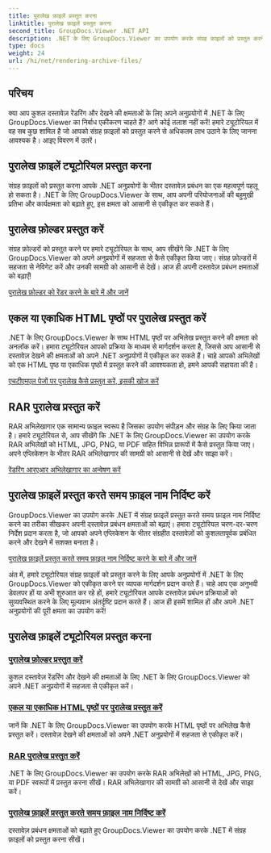 ```yaml
---
title: पुरालेख फ़ाइलें प्रस्तुत करना
linktitle: पुरालेख फ़ाइलें प्रस्तुत करना
second_title: GroupDocs.Viewer .NET API
description: .NET के लिए GroupDocs.Viewer का उपयोग करके संग्रह फ़ाइलों को प्रस्तुत करने के लिए व्यापक ट्यूटोरियल खोजें। अपने .NET अनुप्रयोगों में निर्बाध और कुशलतापूर्वक एकीकृत करें।
type: docs
weight: 24
url: /hi/net/rendering-archive-files/
---
```

## परिचय

क्या आप कुशल दस्तावेज़ रेंडरिंग और देखने की क्षमताओं के लिए अपने अनुप्रयोगों में .NET के लिए GroupDocs.Viewer का निर्बाध एकीकरण चाहते हैं? आगे कोई तलाश नहीं करें! हमारे ट्यूटोरियल में वह सब कुछ शामिल है जो आपको संग्रह फ़ाइलों को प्रस्तुत करने से अधिकतम लाभ उठाने के लिए जानना आवश्यक है। आइए विवरण में उतरें।

## पुरालेख फ़ाइलें ट्यूटोरियल प्रस्तुत करना

संग्रह फ़ाइलों को प्रस्तुत करना आपके .NET अनुप्रयोगों के भीतर दस्तावेज़ प्रबंधन का एक महत्वपूर्ण पहलू हो सकता है। .NET के लिए GroupDocs.Viewer के साथ, आप अपनी परियोजनाओं की बहुमुखी प्रतिभा और कार्यक्षमता को बढ़ाते हुए, इस क्षमता को आसानी से एकीकृत कर सकते हैं।

## पुरालेख फ़ोल्डर प्रस्तुत करें

संग्रह फ़ोल्डरों को प्रस्तुत करने पर हमारे ट्यूटोरियल के साथ, आप सीखेंगे कि .NET के लिए GroupDocs.Viewer को अपने अनुप्रयोगों में सहजता से कैसे एकीकृत किया जाए। संग्रह फ़ोल्डरों में सहजता से नेविगेट करें और उनकी सामग्री को आसानी से देखें। आज ही अपनी दस्तावेज़ प्रबंधन क्षमताओं को बढ़ाएँ!

[पुरालेख फ़ोल्डर को रेंडर करने के बारे में और जानें](./render-archive-folder/)

## एकल या एकाधिक HTML पृष्ठों पर पुरालेख प्रस्तुत करें

.NET के लिए GroupDocs.Viewer के साथ HTML पृष्ठों पर अभिलेख प्रस्तुत करने की क्षमता को अनलॉक करें। हमारा ट्यूटोरियल आपको प्रक्रिया के माध्यम से मार्गदर्शन करता है, जिससे आप आसानी से दस्तावेज़ देखने की क्षमताओं को अपने .NET अनुप्रयोगों में एकीकृत कर सकते हैं। चाहे आपको अभिलेखों को एक HTML पृष्ठ या एकाधिक पृष्ठों में प्रस्तुत करने की आवश्यकता हो, हमने आपकी सहायता की है।

[एचटीएमएल पेजों पर पुरालेख कैसे प्रस्तुत करें, इसकी खोज करें](./render-archives-html/)

## RAR पुरालेख प्रस्तुत करें

RAR अभिलेखागार एक सामान्य फ़ाइल स्वरूप है जिसका उपयोग संपीड़न और संग्रह के लिए किया जाता है। हमारे ट्यूटोरियल से, आप सीखेंगे कि .NET के लिए GroupDocs.Viewer का उपयोग करके RAR अभिलेखों को HTML, JPG, PNG, या PDF सहित विभिन्न प्रारूपों में कैसे प्रस्तुत किया जाए। अपने एप्लिकेशन के भीतर RAR अभिलेखागार की सामग्री को आसानी से देखें और साझा करें।

[रेंडरिंग आरएआर अभिलेखागार का अन्वेषण करें](./render-rar/)

## पुरालेख फ़ाइलें प्रस्तुत करते समय फ़ाइल नाम निर्दिष्ट करें

GroupDocs.Viewer का उपयोग करके .NET में संग्रह फ़ाइलें प्रस्तुत करते समय फ़ाइल नाम निर्दिष्ट करने का तरीका सीखकर अपनी दस्तावेज़ प्रबंधन क्षमताओं को बढ़ाएं। हमारा ट्यूटोरियल चरण-दर-चरण निर्देश प्रदान करता है, जो आपको अपने एप्लिकेशन के भीतर संग्रहीत दस्तावेज़ों को कुशलतापूर्वक प्रबंधित करने और देखने में सशक्त बनाता है।

[पुरालेख फ़ाइलें प्रस्तुत करते समय फ़ाइल नाम निर्दिष्ट करने के बारे में और जानें](./specify-filename-render-archive/)

अंत में, हमारे ट्यूटोरियल संग्रह फ़ाइलों को प्रस्तुत करने के लिए आपके अनुप्रयोगों में .NET के लिए GroupDocs.Viewer को एकीकृत करने पर व्यापक मार्गदर्शन प्रदान करते हैं। चाहे आप एक अनुभवी डेवलपर हों या अभी शुरुआत कर रहे हों, हमारे ट्यूटोरियल आपके दस्तावेज़ प्रबंधन प्रक्रियाओं को सुव्यवस्थित करने के लिए मूल्यवान अंतर्दृष्टि प्रदान करते हैं। आज ही इसमें शामिल हों और अपने .NET अनुप्रयोगों की पूरी क्षमता का उपयोग करें!
## पुरालेख फ़ाइलें ट्यूटोरियल प्रस्तुत करना
### [पुरालेख फ़ोल्डर प्रस्तुत करें](./render-archive-folder/)
कुशल दस्तावेज़ रेंडरिंग और देखने की क्षमताओं के लिए .NET के लिए GroupDocs.Viewer को अपने .NET अनुप्रयोगों में सहजता से एकीकृत करें।
### [एकल या एकाधिक HTML पृष्ठों पर पुरालेख प्रस्तुत करें](./render-archives-html/)
जानें कि .NET के लिए GroupDocs.Viewer का उपयोग करके HTML पृष्ठों पर अभिलेख कैसे प्रस्तुत करें। दस्तावेज़ देखने की क्षमताओं को अपने .NET अनुप्रयोगों में सहजता से एकीकृत करें।
### [RAR पुरालेख प्रस्तुत करें](./render-rar/)
.NET के लिए GroupDocs.Viewer का उपयोग करके RAR अभिलेखों को HTML, JPG, PNG, या PDF स्वरूपों में प्रस्तुत करना सीखें। RAR अभिलेखागार की सामग्री को आसानी से देखें और साझा करें।
### [पुरालेख फ़ाइलें प्रस्तुत करते समय फ़ाइल नाम निर्दिष्ट करें](./specify-filename-render-archive/)
दस्तावेज़ प्रबंधन क्षमताओं को बढ़ाते हुए GroupDocs.Viewer का उपयोग करके .NET में संग्रह फ़ाइलों को प्रस्तुत करना सीखें।